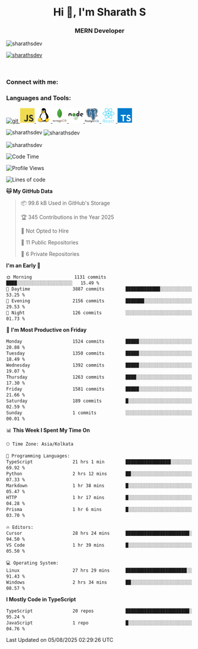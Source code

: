<h1 align="center">Hi 👋, I'm Sharath S</h1>
<h3 align="center">MERN Developer</h3>

<p align="left"> <img src="https://komarev.com/ghpvc/?username=sharathsdev&label=Profile%20views&color=0e75b6&style=flat" alt="sharathsdev" /> </p>

<p align="left"> <a href="https://github.com/ryo-ma/github-profile-trophy"><img src="https://github-profile-trophy.vercel.app/?username=sharathsdev" alt="sharathsdev" /></a> </p>

<p align="left"> <a href="https://twitter.com/" target="blank"><img src="https://img.shields.io/twitter/follow/?logo=twitter&style=for-the-badge" alt="" /></a> </p>

<h3 align="left">Connect with me:</h3>
<p align="left">
</p>

<h3 align="left">Languages and Tools:</h3>
<p align="left"> <a href="https://git-scm.com/" target="_blank" rel="noreferrer"> <img src="https://www.vectorlogo.zone/logos/git-scm/git-scm-icon.svg" alt="git" width="40" height="40"/> </a> <a href="https://developer.mozilla.org/en-US/docs/Web/JavaScript" target="_blank" rel="noreferrer"> <img src="https://raw.githubusercontent.com/devicons/devicon/master/icons/javascript/javascript-original.svg" alt="javascript" width="40" height="40"/> </a> <a href="https://www.linux.org/" target="_blank" rel="noreferrer"> <img src="https://raw.githubusercontent.com/devicons/devicon/master/icons/linux/linux-original.svg" alt="linux" width="40" height="40"/> </a> <a href="https://www.mongodb.com/" target="_blank" rel="noreferrer"> <img src="https://raw.githubusercontent.com/devicons/devicon/master/icons/mongodb/mongodb-original-wordmark.svg" alt="mongodb" width="40" height="40"/> </a> <a href="https://nodejs.org" target="_blank" rel="noreferrer"> <img src="https://raw.githubusercontent.com/devicons/devicon/master/icons/nodejs/nodejs-original-wordmark.svg" alt="nodejs" width="40" height="40"/> </a> <a href="https://www.postgresql.org" target="_blank" rel="noreferrer"> <img src="https://raw.githubusercontent.com/devicons/devicon/master/icons/postgresql/postgresql-original-wordmark.svg" alt="postgresql" width="40" height="40"/> </a> <a href="https://reactjs.org/" target="_blank" rel="noreferrer"> <img src="https://raw.githubusercontent.com/devicons/devicon/master/icons/react/react-original-wordmark.svg" alt="react" width="40" height="40"/> </a> <a href="https://www.typescriptlang.org/" target="_blank" rel="noreferrer"> <img src="https://raw.githubusercontent.com/devicons/devicon/master/icons/typescript/typescript-original.svg" alt="typescript" width="40" height="40"/> </a> </p>

<p><img align="left" src="https://github-readme-stats.vercel.app/api/top-langs?username=sharathsdev&show_icons=true&locale=en&layout=compact" alt="sharathsdev" /></p>

<p>&nbsp;<img align="center" src="https://github-readme-stats.vercel.app/api?username=sharathsdev&show_icons=true&locale=en" alt="sharathsdev" /></p>

<p><img align="center" src="https://github-readme-streak-stats.herokuapp.com/?user=sharathsdev&" alt="sharathsdev" /></p>
 
 <!--START_SECTION:waka-->
![Code Time](http://img.shields.io/badge/Code%20Time-998%20hrs%2051%20mins-blue)

![Profile Views](http://img.shields.io/badge/Profile%20Views-0-blue)

![Lines of code](https://img.shields.io/badge/From%20Hello%20World%20I%27ve%20Written-7.7%20million%20lines%20of%20code-blue)

**🐱 My GitHub Data** 

> 📦 99.6 kB Used in GitHub's Storage 
 > 
> 🏆 345 Contributions in the Year 2025
 > 
> 🚫 Not Opted to Hire
 > 
> 📜 11 Public Repositories 
 > 
> 🔑 6 Private Repositories 
 > 
**I'm an Early 🐤** 

```text
🌞 Morning                1131 commits        ████░░░░░░░░░░░░░░░░░░░░░   15.49 % 
🌆 Daytime                3887 commits        █████████████░░░░░░░░░░░░   53.25 % 
🌃 Evening                2156 commits        ███████░░░░░░░░░░░░░░░░░░   29.53 % 
🌙 Night                  126 commits         ░░░░░░░░░░░░░░░░░░░░░░░░░   01.73 % 
```
📅 **I'm Most Productive on Friday** 

```text
Monday                   1524 commits        █████░░░░░░░░░░░░░░░░░░░░   20.88 % 
Tuesday                  1350 commits        █████░░░░░░░░░░░░░░░░░░░░   18.49 % 
Wednesday                1392 commits        █████░░░░░░░░░░░░░░░░░░░░   19.07 % 
Thursday                 1263 commits        ████░░░░░░░░░░░░░░░░░░░░░   17.30 % 
Friday                   1581 commits        █████░░░░░░░░░░░░░░░░░░░░   21.66 % 
Saturday                 189 commits         █░░░░░░░░░░░░░░░░░░░░░░░░   02.59 % 
Sunday                   1 commits           ░░░░░░░░░░░░░░░░░░░░░░░░░   00.01 % 
```


📊 **This Week I Spent My Time On** 

```text
🕑︎ Time Zone: Asia/Kolkata

💬 Programming Languages: 
TypeScript               21 hrs 1 min        █████████████████░░░░░░░░   69.92 % 
Python                   2 hrs 12 mins       ██░░░░░░░░░░░░░░░░░░░░░░░   07.33 % 
Markdown                 1 hr 38 mins        █░░░░░░░░░░░░░░░░░░░░░░░░   05.47 % 
HTTP                     1 hr 17 mins        █░░░░░░░░░░░░░░░░░░░░░░░░   04.28 % 
Prisma                   1 hr 6 mins         █░░░░░░░░░░░░░░░░░░░░░░░░   03.70 % 

🔥 Editors: 
Cursor                   28 hrs 24 mins      ████████████████████████░   94.50 % 
VS Code                  1 hr 39 mins        █░░░░░░░░░░░░░░░░░░░░░░░░   05.50 % 

💻 Operating System: 
Linux                    27 hrs 29 mins      ███████████████████████░░   91.43 % 
Windows                  2 hrs 34 mins       ██░░░░░░░░░░░░░░░░░░░░░░░   08.57 % 
```

**I Mostly Code in TypeScript** 

```text
TypeScript               20 repos            ████████████████████████░   95.24 % 
JavaScript               1 repo              █░░░░░░░░░░░░░░░░░░░░░░░░   04.76 % 
```




 Last Updated on 05/08/2025 02:29:26 UTC
<!--END_SECTION:waka-->
